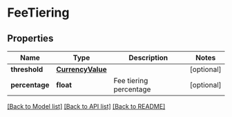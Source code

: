 # FeeTiering

## Properties
Name | Type | Description | Notes
------------ | ------------- | ------------- | -------------
**threshold** | [**CurrencyValue**](CurrencyValue.md) |  | [optional] 
**percentage** | **float** | Fee tiering percentage | [optional] 

[[Back to Model list]](../README.md#documentation-for-models) [[Back to API list]](../README.md#documentation-for-api-endpoints) [[Back to README]](../README.md)

